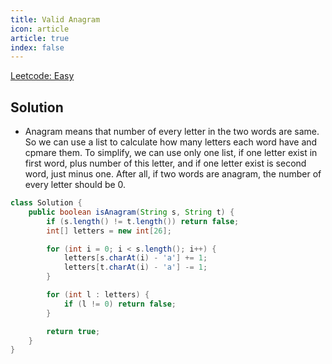 ```yaml
---
title: Valid Anagram
icon: article
article: true
index: false
---
```

[Leetcode: Easy](https://leetcode.com/problems/valid-anagram/description/)

## Solution

- Anagram means that number of every letter in the two words are same. So we can use a list to calculate how many letters each word have and cpmare them. To simplify, we can use only one list, if one letter exist in first word, plus number of this letter, and if one letter exist is second word, just minus one. After all, if two words are anagram, the number of every letter should be 0.

```java
class Solution {
    public boolean isAnagram(String s, String t) {
        if (s.length() != t.length()) return false;
        int[] letters = new int[26];

        for (int i = 0; i < s.length(); i++) {
            letters[s.charAt(i) - 'a'] += 1;
            letters[t.charAt(i) - 'a'] -= 1;
        }

        for (int l : letters) {
            if (l != 0) return false;
        }

        return true;
    }
}
```

